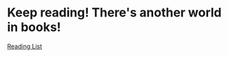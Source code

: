 # Keep reading! There's another world in books!
[Reading List](https://github.com/xlpiao/reading/blob/master/reading.csv)
